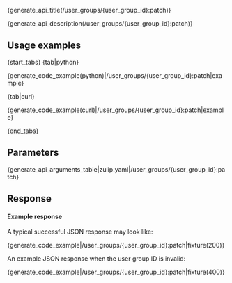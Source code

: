 {generate_api_title(/user_groups/{user_group_id}:patch)}

{generate_api_description(/user_groups/{user_group_id}:patch)}

## Usage examples

{start_tabs}
{tab|python}

{generate_code_example(python)|/user_groups/{user_group_id}:patch|example}

{tab|curl}

{generate_code_example(curl)|/user_groups/{user_group_id}:patch|example}

{end_tabs}

## Parameters

{generate_api_arguments_table|zulip.yaml|/user_groups/{user_group_id}:patch}

## Response

#### Example response

A typical successful JSON response may look like:

{generate_code_example|/user_groups/{user_group_id}:patch|fixture(200)}

An example JSON response when the user group ID is invalid:

{generate_code_example|/user_groups/{user_group_id}:patch|fixture(400)}
